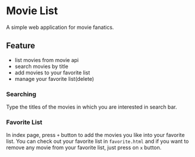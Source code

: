# Movie List
A simple web application for movie fanatics.

## Feature
- list movies from movie api
- search movies by title
- add movies to your favorite list
- manage your favorite list(delete)

### Searching
Type the titles of the movies in which you are interested in search bar.

### Favorite List
In index page, press `+` button to add the movies you like into your favorite list.
You can check out your favorite list in `favorite.html` and if you want to remove any movie from your favorite list, just press on `x` button.
